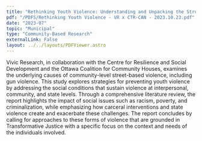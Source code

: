 ```yaml
---
title: "Rethinking Youth Violence: Understanding and Unpacking the Structural Causes of Youth Street-Based Violence"
pdf: "/PDFS/Rethinking Youth Violence - VR x CTR-CAN - 2023.10.23.pdf"
date: "2023-07"
topic: "Municipal"
type: "Community-Based Research"
externalLink: False
layout: ../../layouts/PDFViewer.astro
---
```


Vivic Research, in collaboration with the Centre for Resilience and Social Development and the Ottawa Coalition for Community Houses, examines the underlying causes of community-level street-based violence, including gun violence. This study explores strategies for preventing youth violence by addressing the social conditions that sustain violence at interpersonal, community, and state levels. Through a comprehensive literature review, the report highlights the impact of social issues such as racism, poverty, and criminalization, while emphasizing how carceral interventions and state violence create and exacerbate these challenges. The report concludes by calling for approaches to these forms of violence that are grounded in Transformative Justice with a specific focus on the context and needs of the individuals involved. 
